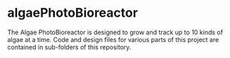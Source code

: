 # algaePhotoBioreactor
The Algae PhotoBioreactor is designed to grow and track up to 10 kinds of algae at a time.  Code and design files for various parts of this project are contained in sub-folders of this repository.
